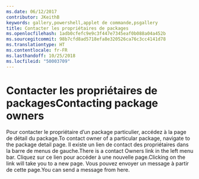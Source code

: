 ```yaml
---
ms.date: 06/12/2017
contributor: JKeithB
keywords: gallery,powershell,applet de commande,psgallery
title: Contacter les propriétaires de packages
ms.openlocfilehash: 1adb0cfefc9e9c3f447e7345eaf0b088a04a452b
ms.sourcegitcommit: 98b7cfd8ad5718efa8e320526ca76c3cc4141d78
ms.translationtype: HT
ms.contentlocale: fr-FR
ms.lasthandoff: 10/25/2018
ms.locfileid: "50003709"
---
```

# <a name="contacting-package-owners"></a><span data-ttu-id="5b5b3-103">Contacter les propriétaires de packages</span><span class="sxs-lookup"><span data-stu-id="5b5b3-103">Contacting package owners</span></span>

<span data-ttu-id="5b5b3-104">Pour contacter le propriétaire d’un package particulier, accédez à la page de détail du package.</span><span class="sxs-lookup"><span data-stu-id="5b5b3-104">To contact owner of a particular package, navigate to the package detail page.</span></span>
<span data-ttu-id="5b5b3-105">Il existe un lien de contact des propriétaires dans la barre de menus de gauche.</span><span class="sxs-lookup"><span data-stu-id="5b5b3-105">There is a contact Owners link in the left menu bar.</span></span>
<span data-ttu-id="5b5b3-106">Cliquez sur ce lien pour accéder à une nouvelle page.</span><span class="sxs-lookup"><span data-stu-id="5b5b3-106">Clicking on the link will take you to a new page.</span></span>
<span data-ttu-id="5b5b3-107">Vous pouvez envoyer un message à partir de cette page.</span><span class="sxs-lookup"><span data-stu-id="5b5b3-107">You can send a message from here.</span></span>
